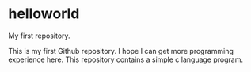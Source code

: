 # helloworld
My first repository.

This is my first Github repository. I hope I can get more programming experience here.
This repository contains a simple c language program.
